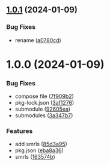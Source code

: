 ## [1.0.1](https://github.com/ziobob94/fishingcom/compare/v1.0.0...v1.0.1) (2024-01-09)


### Bug Fixes

* rename ([a0780cd](https://github.com/ziobob94/fishingcom/commit/a0780cdb56769aa861e281af3207bcbc19c9418d))

# 1.0.0 (2024-01-09)


### Bug Fixes

* compose file ([7f909b2](https://github.com/ziobob94/fishingcom/commit/7f909b28b5953e0791919296fc1552913fde9157))
* pkg-lock.json ([3af1276](https://github.com/ziobob94/fishingcom/commit/3af127607d02d233332164885fc6d0530fff0419))
* submodule ([92605ea](https://github.com/ziobob94/fishingcom/commit/92605eab5891ae8d26a3dfd062736d955c786af4))
* submodules ([3a347b7](https://github.com/ziobob94/fishingcom/commit/3a347b7554328de49a75375d8c83b4e7d6c88364))


### Features

* add smrls ([85d3a95](https://github.com/ziobob94/fishingcom/commit/85d3a95bf062f24aa42574615eb7df6bc3ceee5e))
* pkg.json ([eba8a36](https://github.com/ziobob94/fishingcom/commit/eba8a369569ad8e417ee25264f782aeff0349928))
* smrls ([163574b](https://github.com/ziobob94/fishingcom/commit/163574b7c2b279550cd0ce4e4147e5ee2c897b24))
